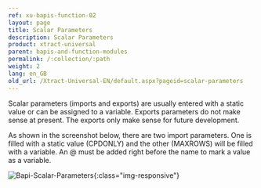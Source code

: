 ```yaml
---
ref: xu-bapis-function-02
layout: page
title: Scalar Parameters
description: Scalar Parameters
product: xtract-universal
parent: bapis-and-function-modules
permalink: /:collection/:path
weight: 2
lang: en_GB
old_url: /Xtract-Universal-EN/default.aspx?pageid=scalar-parameters
---
```


Scalar parameters (imports and exports) are usually entered with a static value or can be assigned to a variable. Exports parameters do not make sense at present. The exports only make sense for future development.

As shown in the screenshot below, there are two import parameters. One is filled with a static value (CPDONLY) and the other (MAXROWS) will be filled with a variable. An @ must be added right before the name to mark a value as a variable.

![Bapi-Scalar-Parameters](/img/content/BAPI-Scalar-Parameters.png){:class="img-responsive"}
